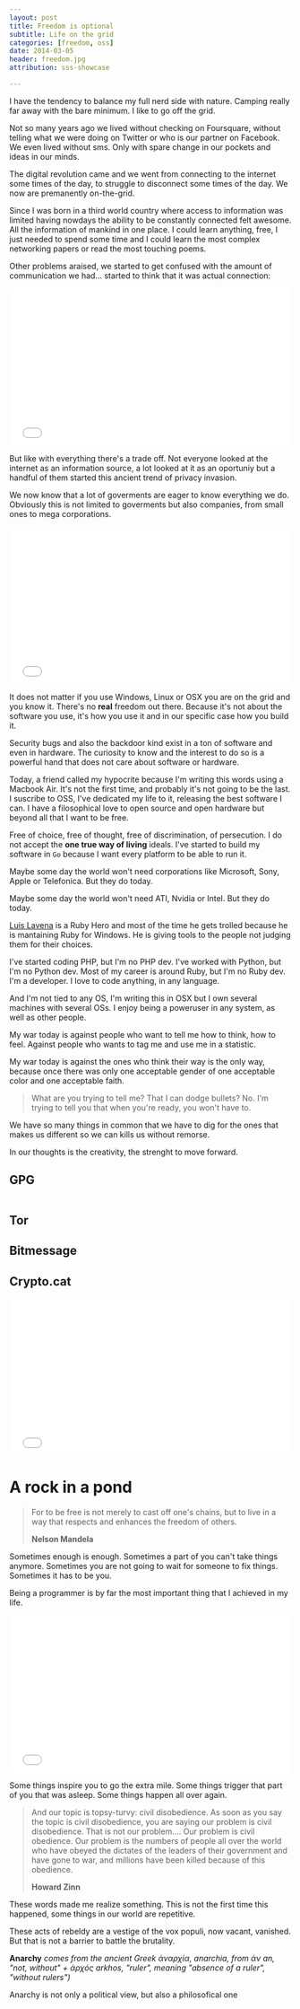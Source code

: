```yaml
---
layout: post
title: Freedom is optional
subtitle: Life on the grid
categories: [freedom, oss]
date: 2014-03-05
header: freedom.jpg
attribution: sss-showcase

---
```


I have the tendency to balance my full nerd side with nature. Camping really far
away with the bare minimum. I like to go off the grid.

Not so many years ago we lived without checking on Foursquare, without telling
what we were doing on Twitter or who is our partner on Facebook. We even lived
without sms. Only with spare change in our pockets and ideas in our minds.

The digital revolution came and we went from connecting to the internet some
times of the day, to struggle to disconnect some times of the day.
We now are premanently on-the-grid.

Since I was born in a third world country where access to information was limited
having nowdays the ability to be constantly connected felt awesome. All the information of
mankind in one place. I could learn anything, free, I just needed to spend some
time and I could learn the most complex networking papers or read the most touching
poems.

Other problems araised, we started to get confused with the amount of
communication we had... started to think that it was actual connection:

<iframe src="//player.vimeo.com/video/70534716" width="500" height="281"
frameborder="0" webkitallowfullscreen mozallowfullscreen
allowfullscreen></iframe>

But like with everything there's a trade off. Not everyone looked at the
internet as an information source, a lot looked at it as an oportuniy but a
handful of them started this ancient trend of privacy invasion.

We now know that a lot of goverments are eager to know everything we do.
Obviously this is not limited to goverments but also companies, from small ones
to mega corporations.

<iframe src="//player.vimeo.com/video/82666985" width="500" height="281"
frameborder="0" webkitallowfullscreen mozallowfullscreen
allowfullscreen></iframe>

It does not matter if you use Windows, Linux or OSX you are on the grid and you
know it. There's no **real** freedom out there. Because it's not about the
software you use, it's how you use it and in our specific case how you build it.

Security bugs and also the backdoor kind exist in a ton of software and even in
hardware. The curiosity to know and the interest to do so is a powerful hand
that does not care about software or hardware.

Today, a friend called my hypocrite because I'm writing this words using a
Macbook Air. It's not the first time, and probably it's not going to be the
last. I suscribe to OSS, I've dedicated my life to it, releasing the best software
I can. I have a filosophical love to open source and open hardware but beyond
all that I want to be free.

Free of choice, free of thought, free of discrimination, of persecution. I do
not accept the **one true way of living** ideals.
I've started to build my software in `Go` because I want every platform to be
able to run it.

Maybe some day the world won't need corporations like Microsoft, Sony, Apple or
Telefonica. But they do today.

Maybe some day the world won't need ATI, Nvidia or Intel. But they do today.

[Luis Lavena](https://github.com/luislavena) is a Ruby Hero and most of the time
he gets trolled because he is mantaining Ruby for Windows. He is giving tools to
the people not judging them for their choices.

I've started coding PHP, but I'm no PHP dev. I've worked with Python, but I'm no
Python dev. Most of my career is around Ruby, but I'm no Ruby dev.
I'm a developer. I love to code anything, in any language.

And I'm not tied to any OS, I'm writing this in OSX but I own several machines
with several OSs. I enjoy being a poweruser in any system, as well as other
people.

My war today is against people who want to tell me how to think, how to feel.
Against people who wants to tag me and use me in a statistic.

My war today is against the ones who think their way is the only way, because
once there was only one acceptable gender of one acceptable color and one
acceptable faith.

> What are you trying to tell me? That I can dodge bullets?
> No. I'm trying to tell you that when you're ready, you won't have to.

We have so many things in common that we have to dig for the ones that makes us
different so we can kills us without remorse.

In our thoughts is the creativity, the strenght to move forward.

## GPG

```bash
```

## Tor

## Bitmessage

## Crypto.cat

<iframe src="//player.vimeo.com/video/38439169" width="500" height="281"
frameborder="0" webkitallowfullscreen mozallowfullscreen
allowfullscreen></iframe>

# A rock in a pond

> For to be free is not merely to cast off one's chains, but to live in a way
> that respects and enhances the freedom of others.
>
> **Nelson Mandela**

Sometimes enough is enough. Sometimes a part of you can't take things anymore.
Sometimes you are not going to wait for someone to fix things. Sometimes it has
to be you.

Being a programmer is by far the most important thing that I achieved in my
life.

<script async class="speakerdeck-embed" data-id="095e73303aab0131eddb6ef1f34b6106" data-ratio="1.33333333333333" src="//speakerdeck.com/assets/embed.js"></script>

<iframe src="//player.vimeo.com/video/90438418?byline=0&amp;portrait=0&amp;color=97ceec" width="500" height="281" frameborder="0" webkitallowfullscreen mozallowfullscreen allowfullscreen></iframe>

Some things inspire you to go the extra mile. Some things trigger that part of
you that was asleep. Some things happen all over again.

> And our topic is topsy-turvy: civil disobedience. As soon as you say the topic
> is civil disobedience, you are saying our problem is civil disobedience. That
> is not our problem.... Our problem is civil obedience. Our problem is the
> numbers of people all over the world who have obeyed the dictates of the
> leaders of their government and have gone to war, and millions have been
> killed because of this obedience.
>
> **Howard Zinn**

These words made me realize something. This is not the first time this happened,
some things in our world are repetitive.

These acts of rebeldy are a vestige of the vox populi, now vacant, vanished. But
that is not a barrier to battle the brutality.

**Anarchy** _comes from the ancient Greek ἀναρχία, anarchia, from
ἀν an, "not, without" + ἀρχός arkhos, "ruler", meaning "absence of a ruler",
"without rulers")_

Anarchy is not only a political view, but also a philosofical one
